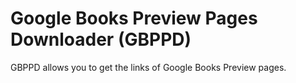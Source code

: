# Google Books Preview Pages Downloader (GBPPD)

GBPPD allows you to get the links of Google Books Preview pages.

